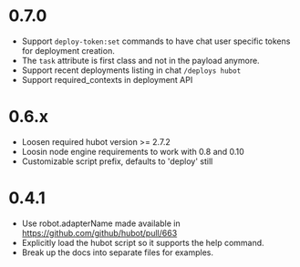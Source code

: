 0.7.0
=====

* Support `deploy-token:set` commands to have chat user specific tokens for
  deployment creation.
* The `task` attribute is first class and not in the payload anymore.
* Support recent deployments listing in chat `/deploys hubot`
* Support required_contexts in deployment API

0.6.x
=====

* Loosen required hubot version >= 2.7.2
* Loosin node engine requirements to work with 0.8 and 0.10
* Customizable script prefix, defaults to 'deploy' still

0.4.1
=====

* Use robot.adapterName made available in https://github.com/github/hubot/pull/663
* Explicitly load the hubot script so it supports the help command.
* Break up the docs into separate files for examples.
